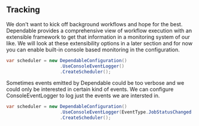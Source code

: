 ## Tracking
We don't want to kick off background workflows and hope for the best. Dependable provides a comprehensive view of workflow execution with an extensible framework to get that information in a monitoring system of our like. We will look at these extensibility options in a later section and for now you can enable built-in console based monitoring in the configuration.

```csharp
var scheduler = new DependableConfiguration()
                    .UseConsoleEventLogger()
                    .CreateScheduler();                    
``` 

Sometimes events emitted by Dependable could be too verbose and we could only be interested in certain kind of events. We can configure ConsoleEventLogger to log just the events we are intersted in.

```csharp
var scheduler = new DependableConfiguration()
                    .UseConsoleEventLogger(EventType.JobStatusChanged | EventType.Exception)
                    .CreateScheduler();                    
```